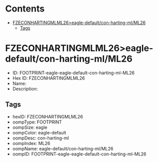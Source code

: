 



Contents
========

* [FZECONHARTINGMLML26>eagle-default/con-harting-ml/ML26](#fzeconhartingmlml26eagle-defaultcon-harting-mlml26)
	* [Tags](#tags)

# FZECONHARTINGMLML26>eagle-default/con-harting-ml/ML26

- ID: FOOTPRINT-eagle-eagle-default-con-harting-ml-ML26
- Hex ID: FZECONHARTINGMLML26
- Name: 
- Description: 

## Tags

- hexID: FZECONHARTINGMLML26
- oompType: FOOTPRINT
- oompSize: eagle
- oompColor: eagle-default
- oompDesc: con-harting-ml
- oompIndex: ML26
- oompName: eagle-default/con-harting-ml/ML26
- oompID: FOOTPRINT-eagle-eagle-default-con-harting-ml-ML26
